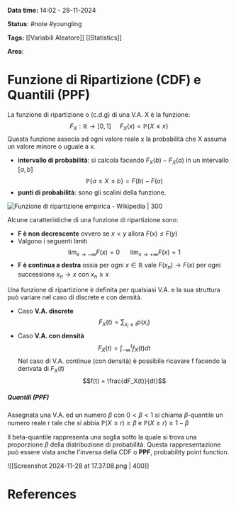 **Data time:** 14:02 - 28-11-2024

**Status**: #note #youngling 

**Tags:** [[Variabili Aleatore]] [[Statistics]]

**Area**: 
# Funzione di Ripartizione (CDF) e Quantili (PPF)

La funzione di ripartizione o (c.d.g) di una V.A. X è la funzione:
$$F_X: \mathbb{R} \to [0,1] \:\:\:\:\:F_X(x) = \mathbb{P}\{X \leq x\}$$
Questa funzione associa ad ogni valore reale x la probabilità che X assuma un valore minore o uguale a x.
- **intervallo di probabilità**: si calcola facendo $F_X(b) - F_X(a)$ in un intervallo $[a,b]$ 
$$\mathbb{P}\{a \leq X \leq b\} = F(b) - F(a)$$
- **punti di probabilità**: sono gli scalini della funzione.

![Funzione di ripartizione empirica - Wikipedia | 300](https://upload.wikimedia.org/wikipedia/commons/thumb/5/59/Empirical_distribution_function.png/800px-Empirical_distribution_function.png)

Alcune caratteristiche di una funzione di ripartizione sono:
- **F è non decrescente** ovvero se $x < y$ allora $F(x) \leq F(y)$
- Valgono i seguenti limiti
$$\lim_{x\to -\infty}F(x) = 0 \:\:\:\:\:\: \lim_{x \to + \infty} F(x) = 1$$
- **F è continua a destra** ossia per ogni $x \in \mathbb{R}$ vale $F(x_n) \to F(x)$ per ogni successione $x_n \to x$ con $x_n \geq x$ 

Una funzione di ripartizione è definita per qualsiasi V.A. e la sua struttura può variare nel caso di discrete e con densità. 
- Caso **V.A. discrete**
$$F_X(t) = \sum_{x_i \leq t} p(x_i)$$
- Caso **V.A. con densità**
$$F_X(t) = \int_{-\infty}^t f_X(t) dt$$
Nel caso di V.A. continue (con densità) è possibile ricavare f facendo la derivata di $F_X(t)$ 
$$f(t) = \frac{dF_X(t)}{dt}$$

##### Quantili (PPF)
Assegnata una V.A. ed un numero $\beta$ con $0 < \beta < 1$ si chiama $\beta$-quantile un numero reale r tale che si abbia $\mathbb{P}(X \leq r) \geq \beta$ e $\mathbb{P}(X \geq r) \geq 1 - \beta$ 

Il beta-quantile rappresenta una soglia sotto la quale si trova una proporzione $\beta$ della distribuzione di probabilità. Questa rappresentazione può essere vista anche l'inversa della CDF o **PPF**, probability point function.

![[Screenshot 2024-11-28 at 17.37.08.png | 400]]
# References